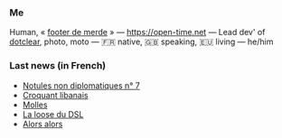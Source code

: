 ### Me

Human, « [footer de merde](https://open-time.net/post/2013/07/17/La-veritable-histoire-du-Footer-de-merde-) » — https://open-time.net — Lead dev' of [dotclear](https://git.dotclear.org/dev/dotclear), photo, moto — 🇫🇷 native, 🇬🇧 speaking, 🇪🇺 living — he/him

### Last news (in French)

<!-- BLOG-POST-LIST:START -->
- [Notules non diplomatiques n° 7](https://open-time.net/post/2022/04/21/Notules-non-diplomatiques-n-7)
- [Croquant libanais](https://open-time.net/post/2022/04/20/Croquant-libanais)
- [Molles](https://open-time.net/post/2022/04/19/Molles)
- [La loose du DSL](https://open-time.net/post/2022/04/18/La-loose-du-DSL)
- [Alors alors](https://open-time.net/post/2022/04/17/Alors-alors)
<!-- BLOG-POST-LIST:END -->
